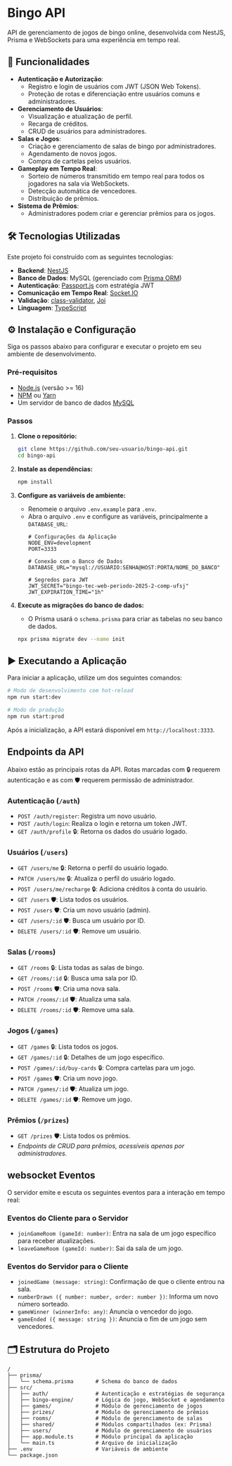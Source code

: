 # Bingo API

   

API de gerenciamento de jogos de bingo online, desenvolvida com NestJS, Prisma e WebSockets para uma experiência em tempo real.

## 🚀 Funcionalidades

  * **Autenticação e Autorização**:
      * Registro e login de usuários com JWT (JSON Web Tokens).
      * Proteção de rotas e diferenciação entre usuários comuns e administradores.
  * **Gerenciamento de Usuários**:
      * Visualização e atualização de perfil.
      * Recarga de créditos.
      * CRUD de usuários para administradores.
  * **Salas e Jogos**:
      * Criação e gerenciamento de salas de bingo por administradores.
      * Agendamento de novos jogos.
      * Compra de cartelas pelos usuários.
  * **Gameplay em Tempo Real**:
      * Sorteio de números transmitido em tempo real para todos os jogadores na sala via WebSockets.
      * Detecção automática de vencedores.
      * Distribuição de prêmios.
  * **Sistema de Prêmios**:
      * Administradores podem criar e gerenciar prêmios para os jogos.

## 🛠️ Tecnologias Utilizadas

Este projeto foi construído com as seguintes tecnologias:

  * **Backend**: [NestJS](https://nestjs.com/)
  * **Banco de Dados**: MySQL (gerenciado com [Prisma ORM](https://www.prisma.io/))
  * **Autenticação**: [Passport.js](http://www.passportjs.org/) com estratégia JWT
  * **Comunicação em Tempo Real**: [Socket.IO](https://socket.io/)
  * **Validação**: [class-validator](https://github.com/typestack/class-validator), [Joi](https://joi.dev/)
  * **Linguagem**: [TypeScript](https://www.typescriptlang.org/)

## ⚙️ Instalação e Configuração

Siga os passos abaixo para configurar e executar o projeto em seu ambiente de desenvolvimento.

### Pré-requisitos

  * [Node.js](https://nodejs.org/) (versão \>= 16)
  * [NPM](https://www.npmjs.com/) ou [Yarn](https://yarnpkg.com/)
  * Um servidor de banco de dados [MySQL](https://www.mysql.com/)

### Passos

1.  **Clone o repositório:**

    ```bash
    git clone https://github.com/seu-usuario/bingo-api.git
    cd bingo-api
    ```

2.  **Instale as dependências:**

    ```bash
    npm install
    ```

3.  **Configure as variáveis de ambiente:**

      * Renomeie o arquivo `.env.example` para `.env`.
      * Abra o arquivo `.env` e configure as variáveis, principalmente a `DATABASE_URL`:
        ```env
        # Configurações da Aplicação
        NODE_ENV=development
        PORT=3333

        # Conexão com o Banco de Dados
        DATABASE_URL="mysql://USUARIO:SENHA@HOST:PORTA/NOME_DO_BANCO"

        # Segredos para JWT
        JWT_SECRET="bingo-tec-web-periodo-2025-2-comp-ufsj"
        JWT_EXPIRATION_TIME="1h"
        ```

4.  **Execute as migrações do banco de dados:**

      * O Prisma usará o `schema.prisma` para criar as tabelas no seu banco de dados.

    <!-- end list -->

    ```bash
    npx prisma migrate dev --name init
    ```

## ▶️ Executando a Aplicação

Para iniciar a aplicação, utilize um dos seguintes comandos:

```bash
# Modo de desenvolvimento com hot-reload
npm run start:dev

# Modo de produção
npm run start:prod
```

Após a inicialização, a API estará disponível em `http://localhost:3333`.

## Endpoints da API

Abaixo estão as principais rotas da API. Rotas marcadas com 🔒 requerem autenticação e as com 🛡️ requerem permissão de administrador.

### Autenticação (`/auth`)

  * `POST /auth/register`: Registra um novo usuário.
  * `POST /auth/login`: Realiza o login e retorna um token JWT.
  * `GET /auth/profile` 🔒: Retorna os dados do usuário logado.

### Usuários (`/users`)

  * `GET /users/me` 🔒: Retorna o perfil do usuário logado.
  * `PATCH /users/me` 🔒: Atualiza o perfil do usuário logado.
  * `POST /users/me/recharge` 🔒: Adiciona créditos à conta do usuário.
  * `GET /users` 🛡️: Lista todos os usuários.
  * `POST /users` 🛡️: Cria um novo usuário (admin).
  * `GET /users/:id` 🛡️: Busca um usuário por ID.
  * `DELETE /users/:id` 🛡️: Remove um usuário.

### Salas (`/rooms`)

  * `GET /rooms` 🔒: Lista todas as salas de bingo.
  * `GET /rooms/:id` 🔒: Busca uma sala por ID.
  * `POST /rooms` 🛡️: Cria uma nova sala.
  * `PATCH /rooms/:id` 🛡️: Atualiza uma sala.
  * `DELETE /rooms/:id` 🛡️: Remove uma sala.

### Jogos (`/games`)

  * `GET /games` 🔒: Lista todos os jogos.
  * `GET /games/:id` 🔒: Detalhes de um jogo específico.
  * `POST /games/:id/buy-cards` 🔒: Compra cartelas para um jogo.
  * `POST /games` 🛡️: Cria um novo jogo.
  * `PATCH /games/:id` 🛡️: Atualiza um jogo.
  * `DELETE /games/:id` 🛡️: Remove um jogo.

### Prêmios (`/prizes`)

  * `GET /prizes` 🛡️: Lista todos os prêmios.
  * *Endpoints de CRUD para prêmios, acessíveis apenas por administradores.*

## websocket Eventos

O servidor emite e escuta os seguintes eventos para a interação em tempo real:

### Eventos do Cliente para o Servidor

  * `joinGameRoom (gameId: number)`: Entra na sala de um jogo específico para receber atualizações.
  * `leaveGameRoom (gameId: number)`: Sai da sala de um jogo.

### Eventos do Servidor para o Cliente

  * `joinedGame (message: string)`: Confirmação de que o cliente entrou na sala.
  * `numberDrawn ({ number: number, order: number })`: Informa um novo número sorteado.
  * `gameWinner (winnerInfo: any)`: Anuncia o vencedor do jogo.
  * `gameEnded ({ message: string })`: Anuncia o fim de um jogo sem vencedores.

## 🗂️ Estrutura do Projeto

```
/
├── prisma/
│   └── schema.prisma       # Schema do banco de dados
├── src/
│   ├── auth/               # Autenticação e estratégias de segurança
│   ├── bingo-engine/       # Lógica do jogo, WebSocket e agendamento
│   ├── games/              # Módulo de gerenciamento de jogos
│   ├── prizes/             # Módulo de gerenciamento de prêmios
│   ├── rooms/              # Módulo de gerenciamento de salas
│   ├── shared/             # Módulos compartilhados (ex: Prisma)
│   ├── users/              # Módulo de gerenciamento de usuários
│   ├── app.module.ts       # Módulo principal da aplicação
│   └── main.ts             # Arquivo de inicialização
├── .env                    # Variáveis de ambiente
└── package.json
```
